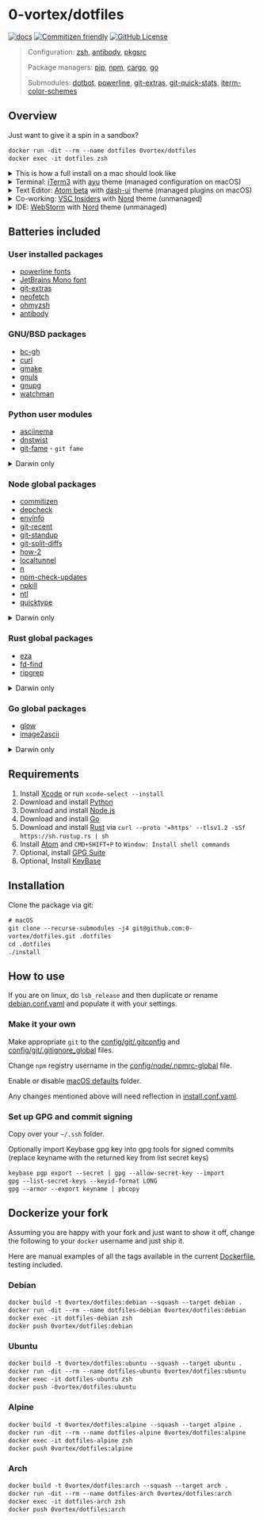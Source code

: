 # 0-vortex/dotfiles   

[![docs](https://github.com/0-vortex/dotfiles/actions/workflows/docs.yml/badge.svg)](https://github.com/0-vortex/dotfiles/actions/workflows/docs.yml)
 [![Commitizen friendly](https://img.shields.io/badge/commitizen-friendly-brightgreen.svg)](http://commitizen.github.io/cz-cli/)
 [![GitHub License](https://img.shields.io/github/license/0-vortex/vortex.name.svg)](https://github.com/0-vortex/vortex.name/blob/master/LICENSE)

> Configuration: [zsh](http://www.zsh.org), [antibody](https://github.com/getantibody/antibody), [pkgsrc](https://www.pkgsrc.org)
> 
> Package managers: [pip](https://pip.pypa.io/en/stable/user_guide/), [npm](https://docs.npmjs.com/about-npm), [cargo](https://doc.rust-lang.org/cargo/), [go](https://github.com/golang/go/wiki/Modules)
>
> Submodules: [dotbot](https://github.com/anishathalye/dotbot), [powerline](https://github.com/powerline/fonts), [git-extras](https://github.com/tj/git-extras), [git-quick-stats](https://github.com/arzzen/git-quick-stats), [iterm-color-schemes](https://github.com/mbadolato/iTerm2-Color-Schemes)

## Overview

Just want to give it a spin in a sandbox?

```shell
docker run -dit --rm --name dotfiles 0vortex/dotfiles 
docker exec -it dotfiles zsh
```

<details>
  <summary>This is how a full install on a mac should look like</summary>

[![asciicast](https://asciinema.org/a/414072.svg)](https://asciinema.org/a/414072)

</details>

<details>
  <summary>Terminal: <a href="https://www.iterm2.com">iTerm3</a> with <a href="https://raw.githubusercontent.com/mbadolato/iTerm2-Color-Schemes/master/schemes/ayu.itermcolors">ayu</a> theme (managed configuration on macOS)</summary>

![iTerm3](screenshots/iterm.png)

</details>

<details>
  <summary>Text Editor: <a href="https://atom.io/beta">Atom beta</a> with <a href="https://github.com/cpsdqs/dash-ui">dash-ui</a> theme (managed plugins on macOS)</summary>

![Atom](screenshots/atom.png)

</details>

<details>
  <summary>Co-working: <a href="https://code.visualstudio.com/insiders/">VSC Insiders</a> with <a href="https://www.nordtheme.com">Nord</a> theme (unmanaged)</summary>

![VSC Insiders](screenshots/vscode.png)

</details>

<details>
  <summary>IDE: <a href="https://www.jetbrains.com/webstorm/">WebStorm</a> with <a href="https://www.nordtheme.com">Nord</a> theme (unmanaged)</summary>

![WebStorm](screenshots/webstorm.png)

</details>

## Batteries included

### User installed packages

- [powerline fonts](https://github.com/powerline/fonts)
- [JetBrains Mono font](https://github.com/JetBrains/JetBrainsMono)
- [git-extras](https://github.com/tj/git-extras)
- [neofetch](https://github.com/dylanaraps/neofetch)
- [ohmyzsh](https://github.com/ohmyzsh/ohmyzsh)
- [antibody](https://github.com/getantibody/antibody)

### GNU/BSD packages

- [bc-gh](https://cdn.netbsd.org/pub/pkgsrc/current/pkgsrc/math/bc-gh/index.html)
- [curl](https://cdn.netbsd.org/pub/pkgsrc/current/pkgsrc/www/curl/index.html)
- [gmake](https://cdn.netbsd.org/pub/pkgsrc/current/pkgsrc/devel/gmake/index.html)
- [gnuls](https://cdn.netbsd.org/pub/pkgsrc/current/pkgsrc/misc/gnuls/index.html)
- [gnupg](https://cdn.netbsd.org/pub/pkgsrc/current/pkgsrc/security/gnupg/index.html)
- [watchman](https://cdn.netbsd.org/pub/pkgsrc/current/pkgsrc/sysutils/watchman/index.html)

### Python user modules

- [asciinema](https://github.com/asciinema/asciinema)
- [dnstwist](https://github.com/elceef/dnstwist)
- [git-fame](https://github.com/casperdcl/git-fame) - `git fame`

<details>
  <summary>Darwin only</summary>

- [git-filter-repo](https://github.com/newren/git-filter-repo) - `git filter-repo`
- [httpie](https://github.com/httpie/httpie) - `http -v`
- [terraform-compliance](https://github.com/terraform-compliance/cli)
- [tqdm](https://github.com/tqdm/tqdm)
- [sublist3r](https://github.com/aboul3la/Sublist3r)
- [wafw00f](https://github.com/EnableSecurity/wafw00f)

</details>

### Node global packages

- [commitizen](https://www.npmjs.com/package/commitizen)
- [depcheck](https://www.npmjs.com/package/depcheck)
- [envinfo](https://www.npmjs.com/package/envinfo)
- [git-recent](https://www.npmjs.com/package/git-recent)
- [git-standup](https://www.npmjs.com/package/git-standup)
- [git-split-diffs](https://www.npmjs.com/package/git-split-diffs)
- [how-2](https://www.npmjs.com/package/how-2)
- [localtunnel](https://www.npmjs.com/package/localtunnel)
- [n](https://www.npmjs.com/package/n)
- [npm-check-updates](https://www.npmjs.com/package/npm-check-updates)
- [npkill](https://www.npmjs.com/package/npkill)
- [ntl](https://www.npmjs.com/package/ntl) 
- [quicktype](https://www.npmjs.com/package/quicktype)

<details>
  <summary>Darwin only</summary>

- [api-spec-converter](https://www.npmjs.com/package/api-spec-converter)
- [caniuse-cmd](https://www.npmjs.com/package/caniuse-cmd)
- [catj](https://www.npmjs.com/package/catj)
- [code-to-graph](https://www.npmjs.com/package/code-to-graph)
- [cz-conventional-changelog](https://www.npmjs.com/package/cz-conventional-changelog)
- [diff-so-fancy](https://www.npmjs.com/package/diff-so-fancy)
- [dree](https://www.npmjs.com/package/dree)
- [eslint](https://www.npmjs.com/package/eslint)
- [fx](https://www.npmjs.com/package/fx)
- [http-server](https://www.npmjs.com/package/http-server)
- [jsnice](https://www.npmjs.com/package/jsnice)
- [madge](https://www.npmjs.com/package/madge)
- [openapi-to-graphql-cli](https://www.npmjs.com/package/openapi-to-graphql-cli)
- [percollate](https://www.npmjs.com/package/percollate)
- [serve](https://www.npmjs.com/package/serve)
- [standard-changelog](https://www.npmjs.com/package/standard-changelog)
- [tldr](https://www.npmjs.com/package/tldr)
- [unminify](https://www.npmjs.com/package/unminify)

</details>

### Rust global packages

- [eza](https://crates.io/crates/eza)
- [fd-find](https://crates.io/crates/fd-find)
- [ripgrep](https://crates.io/crates/ripgrep)

<details>
  <summary>Darwin only</summary>

- [ripgrep](https://crates.io/crates/ripgrep)
- [dotenv-linter](https://crates.io/crates/dotenv-linter)

</details>

### Go global packages

- [glow](https://pkg.go.dev/github.com/charmbracelet/glow)
- [image2ascii](https://pkg.go.dev/github.com/qeesung/image2ascii)

<details>
  <summary>Darwin only</summary>

- [lazydocker](https://pkg.go.dev/github.com/jesseduffield/lazydocker)
- [lazygit](https://pkg.go.dev/github.com/jesseduffield/lazygit)
- [bat](https://pkg.go.dev/github.com/astaxie/bat)
- [httpx](https://pkg.go.dev/github.com/projectdiscovery/httpx)
- [subfinder](https://pkg.go.dev/github.com/projectdiscovery/subfinder)

</details>

## Requirements

1. Install [Xcode](https://developer.apple.com/xcode/) or run ``xcode-select --install``
1. Download and install [Python](https://www.python.org)
1. Download and install [Node.js](https://nodejs.org/en/)
1. Download and install  [Go](https://golang.org/dl/) 
1. Download and install  [Rust](https://www.rust-lang.org/) via ``curl --proto '=https' --tlsv1.2 -sSf https://sh.rustup.rs | sh``
1. Install [Atom](http://atom.io) and ``CMD+SHIFT+P`` to ``Window: Install shell commands``
1. Optional, install [GPG Suite](https://gpgtools.org)
1. Optional, Install [KeyBase](https://keybase.io)

## Installation

Clone the package via git:

```shell
# macOS
git clone --recurse-submodules -j4 git@github.com:0-vortex/dotfiles.git .dotfiles
cd .dotfiles
./install
```

## How to use

If you are on linux, do `lsb_release` and then duplicate or rename [debian.conf.yaml](./os/debian.conf.yaml) 
and populate it with your settings. 

### Make it your own

Make appropriate `git` to the [config/git/.gitconfig](./config/git/.gitconfig) and [config/git/.gitignore_global](./config/git/.gitignore_global) files.

Change `npm` registry username in the [config/node/.npmrc-global](./config/node/.npmrc-global) file.

Enable or disable [macOS defaults](./defaults) folder.

Any changes mentioned above will need reflection in [install.conf.yaml](./install.conf.yaml).

### Set up GPG and commit signing

Copy over your `~/.ssh` folder.

Optionally import Keybase gpg key into gpg tools for signed commits (replace keyname with the returned key from list secret keys)

```shell
keybase pgp export --secret | gpg --allow-secret-key --import
gpg --list-secret-keys --keyid-format LONG
gpg --armor --export keyname | pbcopy
```

## Dockerize your fork

Assuming you are happy with your fork and just want to show it off, 
change the following to your `docker` username and just ship it. 

Here are manual examples of all the tags available in the current [Dockerfile](./Dockerfile.debian), testing included.

### Debian

```shell
docker build -t 0vortex/dotfiles:debian --squash --target debian .
docker run -dit --rm --name dotfiles-debian 0vortex/dotfiles:debian
docker exec -it dotfiles-debian zsh
docker push 0vortex/dotfiles:debian
```

### Ubuntu

```shell
docker build -t 0vortex/dotfiles:ubuntu --squash --target ubuntu .
docker run -dit --rm --name dotfiles-ubuntu 0vortex/dotfiles:ubuntu
docker exec -it dotfiles-ubuntu zsh
docker push -0vortex/dotfiles:ubuntu
```

### Alpine

```shell
docker build -t 0vortex/dotfiles:alpine --squash --target alpine .
docker run -dit --rm --name dotfiles-alpine 0vortex/dotfiles:alpine
docker exec -it dotfiles-alpine zsh
docker push 0vortex/dotfiles:alpine
```

### Arch

```shell
docker build -t 0vortex/dotfiles:arch --squash --target arch .
docker run -dit --rm --name dotfiles-arch 0vortex/dotfiles:arch
docker exec -it dotfiles-arch zsh
docker push 0vortex/dotfiles:arch
```
